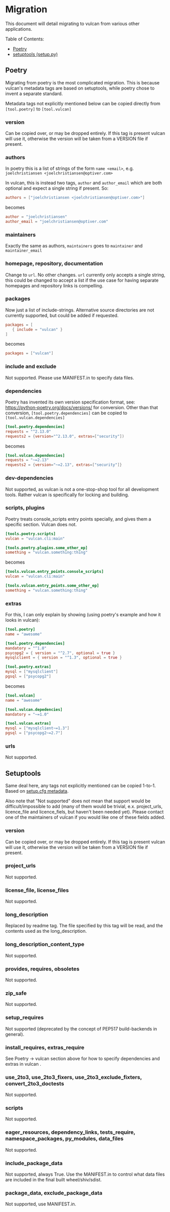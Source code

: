 # Migration

This document will detail migrating to vulcan from various other applications.

Table of Contents:

- [Poetry](#Poetry)
- [setuptools (setup.py)](#Setuptools)

## Poetry

Migrating from poetry is the most complicated migration. This is because vulcan's metadata tags are based on
setuptools, while poetry chose to invent a separate standard. 

Metadata tags not explicitly mentioned below can be copied directly from `[tool.poetry]` to `[tool.vulcan]`

### version

Can be copied over, or may be dropped entirely. If this tag is present vulcan will use it, otherwise the
version will be taken from a VERSION file if present. 

### authors

In poetry this is a list of strings of the form `name <email>`, e.g. `joelchristiansen <joelchristiansen@optiver.com>`

In vulcan, this is instead two tags, `author` and `author_email` which are both optional and expect a single
string if present. So:

```toml
authors = ["joelchristiansen <joelchristiansen@optiver.com>"]
```

becomes

```toml
author = "joelchristiansen"
author_email = "joelchristiansen@optiver.com"
```

### maintainers

Exactly the same as authors, `maintainers` goes to `maintainer` and `maintainer_email`

### homepage, repository, documentation

Change to `url`. No other changes. `url` currently only accepts a single string, this could be changed to
accept a list if the use case for having separate homepages and repository links is compelling.

### packages

Now just a list of include-strings. Alternative source directories are not currently supported, but could be
added if requested.

```toml
packages = [
   { include = "vulcan" }
]
```

becomes

```toml
packages = ["vulcan"]
```

### include and exclude

Not supported. Please use MANIFEST.in to specify data files.

### dependencies

Poetry has invented its own version specification format, see: https://python-poetry.org/docs/versions/ for
conversion. Other than that conversion, `[tool.poetry.dependencies]` can be copied to `[tool.vulcan.dependencies]`

```toml
[tool.poetry.dependencies]
requests = "^2.13.0"
requests2 = {version="^2.13.0", extras=["security"])
```

becomes 

```toml
[tool.vulcan.dependencies]
requests = "~=2.13"
requests2 = {version="~=2.13", extras=["security"]}
```

### dev-dependencies

Not supported, as vulcan is not a one-stop-shop tool for all development tools. Rather vulcan is specifically
for locking and building.

### scripts, plugins

Poetry treats console\_scripts entry points specially, and gives them a specific section. Vulcan does not.

```toml
[tools.poetry.scripts]
vulcan = "vulcan.cli:main"

[tools.poetry.plugins.some_other_ep]
something = "vulcan.something:thing"
```

becomes

```toml
[tools.vulcan.entry_points.console_scripts]
vulcan = "vulcan.cli:main"

[tools.vulcan.entry_points.some_other_ep]
something = "vulcan.something:thing"
```

### extras

For this, I can only explain by showing (using poetry's example and how it looks in vulcan):

```toml
[tool.poetry]
name = "awesome"

[tool.poetry.dependencies]
mandatory = "^1.0"
psycopg2 = { version = "^2.7", optional = true }
mysqlclient = { version = "^1.3", optional = true }

[tool.poetry.extras]
mysql = ["mysqlclient"]
pgsql = ["psycopg2"]
```

becomes

```toml
[tool.vulcan]
name = "awesome"

[tool.vulcan.depedencies]
mandatory = "~=1.0"

[tool.vulcan.extras]
mysql = ["mysqlclient~=1.3"]
pgsql = ["psycopg2~=2.7"]
```

### urls

Not supported.

## Setuptools

Same deal here, any tags not explicitly mentioned can be copied 1-to-1. Based on [setup.cfg metadata](https://setuptools.readthedocs.io/en/latest/userguide/declarative_config.html#metadata).

Also note that "Not supported" does not mean that support would be difficult/impossible to add (many of them
would be trivial, e.x. project_urls, licence_file and licence_fiels, but haven't been needed yet). Please
contact one of the maintainers of vulcan if you would like one of these fields added.

### version

Can be copied over, or may be dropped entirely. If this tag is present vulcan will use it, otherwise the
version will be taken from a VERSION file if present. 

### project_urls

Not supported.

### license_file, license_files

Not supported.

### long_description

Replaced by readme tag. The file specified by this tag will be read, and the contents used as the
long_description.

### long_description_content_type

Not supported.

### provides, requires, obsoletes

Not supported.

### zip_safe

Not supported.

### setup_requires

Not supported (deprecated by the concept of PEP517 build-backends in general).

### install_requires, extras_require

See Poetry -> vulcan section above for how to specify dependencies and extras in vulcan .

### use_2to3, use_2to3_fixers, use_2to3_exclude_fixters, convert_2to3_doctests

Not supported.

### scripts

Not supported.

### eager_resources, dependency_links, tests_require, namespace_packages, py_modules, data_files

Not supported.

### include_package_data

Not supported, always True. Use the MANIFEST.in to control what data files are included in the final built
wheel/shiv/sdist.

### package_data, exclude_package_data

Not supported, use MANIFEST.in.
